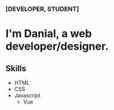 ### [DEVELOPER, STUDENT]

# I'm Danial, a web developer/designer.

## Skills

- HTML
- CSS
- Javascript
  - Vue
